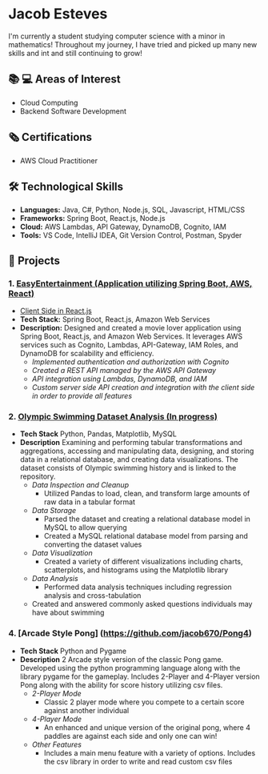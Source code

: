 # Jacob Esteves
I'm currently a student studying computer science with a minor in mathematics! Throughout my journey, I have tried and picked up many new skills and int and still continuing to grow!

## 📚 💻 Areas of Interest
- Cloud Computing
- Backend Software Development

## 🗞️ Certifications
- AWS Cloud Practitioner

## 🛠️ Technological Skills
- **Languages:** Java, C#, Python, Node.js, SQL, Javascript, HTML/CSS
- **Frameworks:** Spring Boot, React.js, Node.js
- **Cloud:** AWS Lambdas, API Gateway, DynamoDB, Cognito, IAM
- **Tools:**  VS Code, IntelliJ IDEA, Git Version Control, Postman, Spyder

## 🚀 Projects

### 1. [EasyEntertainment (Application utilizing Spring Boot, AWS, React)](https://github.com/jacob670/java-aws-chat-application-v2)
- [Client Side in React.js](https://github.com/jacob670/react-aws-chat-application-v2-frontend)
- **Tech Stack:** Spring Boot, React.js, Amazon Web Services
- **Description:** Designed and created a movie lover application using Spring Boot,
  React.js, and Amazon Web Services. It leverages AWS services such as Cognito, Lambdas, API-Gateway, IAM Roles, and DynamoDB for scalability and efficiency.
  -  *Implemented authentication and authorization with Cognito*
  -  *Created a REST API managed by the AWS API Gateway*
  -  *API integration using Lambdas, DynamoDB, and IAM*
  -  *Custom server side API creation and integration with the client side in order to provide all features*

### 2. [Olympic Swimming Dataset Analysis (In progress)](https://github.com/jacob670/OlympicSwimmingDataAnalysis)
- **Tech Stack** Python, Pandas, Matplotlib, MySQL
- **Description** Examining and performing tabular transformations and aggregations, accessing and manipulating data, designing, and storing data in a relational database, and creating data visualizations. The dataset consists of Olympic swimming history and is linked to the repository.
  - *Data Inspection and Cleanup*
    - Utilized Pandas to load, clean, and transform large amounts of raw data in a tabular format
  - *Data Storage*
    - Parsed the dataset and creating a relational database model in MySQL to allow querying
    - Created a MySQL relational database model from parsing and converting the dataset values
  - *Data Visualization*
    - Created a variety of different visualizations including charts, scatterplots, and histograms using the Matplotlib library
  - *Data Analysis*
    - Performed data analysis techniques including regression analysis and cross-tabulation
  - Created and answered commonly asked questions individuals may have about swimming

### 4. [Arcade Style Pong] (https://github.com/jacob670/Pong4)
- **Tech Stack** Python and Pygame
- **Description** 2 Arcade style version of the classic Pong game. Developed using the python programming language along with the library pygame for the gameplay. Includes 2-Player and 4-Player version Pong along with the ability for score history utilizing csv files.
  - *2-Player Mode*
    - Classic 2 player mode where you compete to a certain score against another individual
  - *4-Player Mode* 
    - An enhanced and unique version of the original pong, where 4 paddles are against each side and only one can win!
  - *Other Features*
    - Includes a main menu feature with a variety of options. Includes the csv library in order to write and read custom csv files

